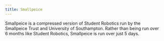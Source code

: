 ```yaml
---
title: Smallpeice
---
```


Smallpeice is a compressed version of Student Robotics run by the Smallpeice Trust and University of Southampton. Rather than being run over 6 months like Student Robotics, Smallpeice is run over just 5 days.

